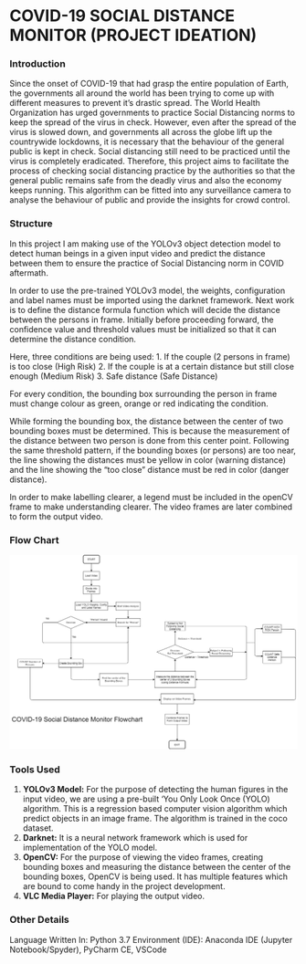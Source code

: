 # COVID-19 SOCIAL DISTANCE MONITOR (PROJECT IDEATION)

### Introduction

Since the onset of COVID-19 that had grasp the entire population of Earth, the governments all around the world has been trying to come up with different measures to prevent it’s drastic spread. The World Health Organization has urged governments to practice Social Distancing norms to keep the spread of the virus in check. However, even after the spread of the virus is slowed down, and governments all across the globe lift up the countrywide lockdowns, it is necessary that the behaviour of the general public is kept in check. Social distancing still need to be practiced until the virus is completely eradicated. Therefore, this project aims to facilitate the process of checking social distancing practice by the authorities so that the general public remains safe from the deadly virus and also the economy keeps running. This algorithm can be fitted into any surveillance camera to analyse the behaviour of public and provide the insights for crowd control.

### Structure

In this project I am making use of the YOLOv3 object detection model to detect human beings in a given input video and predict the distance between them to ensure the practice of Social Distancing norm in COVID aftermath. 

In order to use the pre-trained YOLOv3 model, the weights, configuration and label names must be imported using the darknet framework. Next work is to define the distance formula function which will decide the distance between the persons in frame. Initially before proceeding forward, the confidence value and threshold values must be initialized so that it can determine the distance condition. 

Here, three conditions are being used:
    1. If the couple (2 persons in frame) is too close (High Risk)
    2. If the couple is at a certain distance but still close enough (Medium Risk)
    3. Safe distance (Safe Distance)

For every condition, the bounding box surrounding the person in frame must change colour as green, orange or red indicating the condition.

While forming the bounding box, the distance between the center of two bounding boxes must be determined. This is because the measurement of the distance between two person is done from this center point. Following the same threshold pattern, if the bounding boxes (or persons) are too near, the line showing the distances must be yellow in color (warning distance) and the line showing the “too close” distance must be red in color (danger distance). 

In order to make labelling clearer, a legend must be included in the openCV frame to make understanding clearer. The video frames are later combined to form the output video.

### Flow Chart

![Block Diagram](https://github.com/borneelphukan/Covid-19-Social-Distancing-Monitor/blob/master/Block%20Diagram.png)

### Tools Used

   1. **YOLOv3 Model:** For the purpose of detecting the human figures in the input video, we are using a pre-built ‘You Only Look Once (YOLO) algorithm. This is a regression based computer vision algorithm which predict objects in an image frame. The algorithm is trained in the coco dataset.
   2. **Darknet:** It is a neural network framework which is used for implementation of the YOLO model. 
   3. **OpenCV:** For the purpose of viewing the video frames, creating bounding boxes and measuring the distance between the center of the bounding boxes, OpenCV is being used. It has multiple features which are bound to come handy in the project development.
   4. **VLC Media Player:** For playing the output video.



### Other Details
Language Written In:    Python 3.7
Environment (IDE):  Anaconda IDE (Jupyter Notebook/Spyder), PyCharm CE, VSCode


